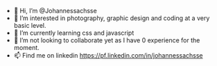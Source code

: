- 👋 Hi, I’m @Johannessachsse
- 👀 I’m interested in photography, graphic design and coding at a very basic level.
- 🌱 I’m currently learning css and javascript
- 💞️ I’m not looking to collaborate yet as I have 0 experience for the moment.
- 📫 Find me on linkedin https://pf.linkedin.com/in/johannessachsse

<!---
Johannessachsse/Johannessachsse is a ✨ special ✨ repository because its `README.md` (this file) appears on your GitHub profile.
You can click the Preview link to take a look at your changes.
--->

